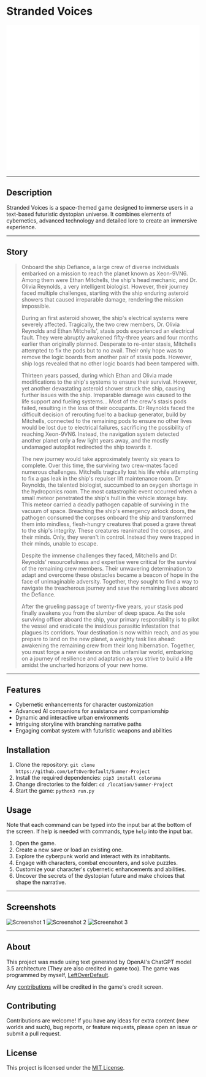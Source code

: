 # Stranded Voices

![Banner](assets/banner.png)

---

## Description

Stranded Voices is a space-themed game designed to immerse users in a text-based futuristic dystopian universe. It combines elements of cybernetics, advanced technology and detailed lore to create an immersive experience.

---

## Story
>Onboard the ship Defiance, a large crew of diverse individuals embarked on a mission to reach the planet known as Xeon-9VN6. Among them were Ethan Mitchells, the ship's head mechanic, and Dr. Olivia Reynolds, a very intelligent biologist. However, their journey faced multiple challenges, starting with the ship enduring asteroid showers that caused irreparable damage, rendering the mission impossible.
>
>During an first asteroid shower, the ship's electrical systems were severely affected. Tragically, the two crew members, Dr. Olivia Reynolds and Ethan Mitchells', stasis pods experienced an electrical fault. They were abruptly awakened fifty-three years and four months earlier than originally planned. Desperate to re-enter stasis, Mitchells attempted to fix the pods but to no avail. Their only hope was to remove the logic boards from another pair of stasis pods. However, ship logs revealed that no other logic boards had been tampered with.
>
>Thirteen years passed, during which Ethan and Olivia made modifications to the ship's systems to ensure their survival. However, yet another devastating asteroid shower struck the ship, causing further issues with the ship. Irreparable damage was caused to the life support and fueling systems... Most of the crew's stasis pods failed, resulting in the loss of their occupants. Dr Reynolds faced the difficult decision of rerouting fuel to a backup generator, build by Mitchells, connected to the remaining pods to ensure no other lives would be lost due to electrical failures, sacrificing the possibility of reaching Xeon-9VN6. Instead, the navigation system detected another planet only a few light years away, and the mostly undamaged autopilot redirected the ship towards it.
>
>The new journey would take approximately twenty six years to complete. Over this time, the surviving two crew-mates faced numerous challenges. Mitchells tragically lost his life while attempting to fix a gas leak in the ship's repulser lift maintenance room. Dr Reynolds, the talented biologist, succumbed to an oxygen shortage in the hydroponics room. The most catastrophic event occurred when a small meteor penetrated the ship's hull in the vehicle storage bay. This meteor carried a deadly pathogen capable of surviving in the vacuum of space. Breaching the ship's emergency airlock doors, the pathogen consumed the corpses onboard the ship and transformed them into mindless, flesh-hungry creatures that posed a grave threat to the ship's integrity. These creatures reanimated the corpses, and their minds. Only, they weren't in control. Instead they were trapped in their minds, unable to escape.
>
>Despite the immense challenges they faced, Mitchells and Dr. Reynolds' resourcefulness and expertise were critical for the survival of the remaining crew members. Their unwavering determination to adapt and overcome these obstacles became a beacon of hope in the face of unimaginable adversity. Together, they sought to find a way to navigate the treacherous journey and save the remaining lives aboard the Defiance.
>
>After the grueling passage of twenty-five years, your stasis pod finally awakens you from the slumber of deep space. As the sole surviving officer aboard the ship, your primary responsibility is to pilot the vessel and eradicate the insidious parasitic infestation that plagues its corridors. Your destination is now within reach, and as you prepare to land on the new planet, a weighty task lies ahead: awakening the remaining crew from their long hibernation. Together, you must forge a new existence on this unfamiliar world, embarking on a journey of resilience and adaptation as you strive to build a life amidst the uncharted horizons of your new home.

---

## Features

- Cybernetic enhancements for character customization
- Advanced AI companions for assistance and companionship
- Dynamic and interactive urban environments
- Intriguing storyline with branching narrative paths
- Engaging combat system with futuristic weapons and abilities

## Installation

1. Clone the repository: `git clone https://github.com/LeftOverDefault/Summer-Project`
2. Install the required dependencies: `pip3 install colorama`
3. Change directories to the folder: `cd /location/Summer-Project`
4. Start the game: `python3 run.py`

## Usage

Note that each command can be typed into the input bar at the bottom of the screen. If help is needed with commands, type `help` into the input bar.

1. Open the game.
2. Create a new save or load an existing one.
3. Explore the cyberpunk world and interact with its inhabitants.
4. Engage with characters, combat encounters, and solve puzzles.
5. Customize your character's cybernetic enhancements and abilities.
6. Uncover the secrets of the dystopian future and make choices that shape the narrative.

---

## Screenshots

![Screenshot 1](assets/screenshot_1.png)
![Screenshot 2](assets/screenshot_2.png)
![Screenshot 3](assets/screenshot_3.png)

---

## About

This project was made using text generated by OpenAI's ChatGPT model 3.5 architecture (They are also credited in game too).
The game was programmed by myself, [LeftOverDefault](https://github.com/LeftOverDefault).

Any [contributions](#contributing) will be credited in the game's credit screen.

## Contributing

Contributions are welcome! If you have any ideas for extra content (new worlds and such), bug reports, or feature requests, please open an issue or submit a pull request.

## License

This project is licensed under the [MIT License](LICENSE).
